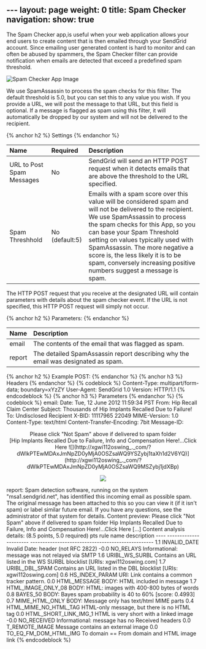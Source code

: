 --- layout: page weight: 0 title: Spam Checker navigation: show: true
---

The Spam Checker app,is useful when your web application allows your end
users to create content that is then emailed through your SendGrid
account. Since emailing user generated content is hard to monitor and
can often be abused by spammers, the Spam Checker filter can provide
notification when emails are detected that exceed a predefined spam
threshold.

![Spam Checker App
Image]({{root_url}}/images/spam_checker.png "Spam Checker")

We use SpamAssassin to process the spam checks for this filter. The
default threshold is 5.0, but you can set this to any value you wish. If
you provide a URL, we will post the message to that URL, but this field
is optional. If a message is flagged as spam using this filter, it will
automatically be dropped by our system and will not be delivered to the
recipient.

{% anchor h2 %} Settings {% endanchor %}

<table>
<thead>
<tr class="header">
<th align="left">Name</th>
<th align="left">Required</th>
<th align="left">Description</th>
</tr>
</thead>
<tbody>
<tr class="odd">
<td align="left">URL to Post Spam Messages</td>
<td align="left">No</td>
<td align="left">SendGrid will send an HTTP POST request when it detects emails that are above the threshold to the URL specified.</td>
</tr>
<tr class="even">
<td align="left">Spam Threshhold</td>
<td align="left">No (default:5)</td>
<td align="left">Emails with a spam score over this value will be considered spam and will not be delivered to the recipient. We use SpamAssassin to process the spam checks for this App, so you can base your Spam Threshold setting on values typically used with SpamAssassin. The more negative a score is, the less likely it is to be spam, conversely increasing positive numbers suggest a message is spam.</td>
</tr>
</tbody>
</table>

The HTTP POST request that you receive at the designated URL will
contain parameters with details about the spam checker event. If the URL
is not specified, this HTTP POST request will simply not occur.

{% anchor h2 %} Parameters: {% endanchor %}

<table>
<thead>
<tr class="header">
<th align="left">Name</th>
<th align="left">Description</th>
</tr>
</thead>
<tbody>
<tr class="odd">
<td align="left">email</td>
<td align="left">The contents of the email that was flagged as spam.</td>
</tr>
<tr class="even">
<td align="left">report</td>
<td align="left">The detailed SpamAssassin report describing why the email was designated as spam.</td>
</tr>
</tbody>
</table>

{% anchor h2 %} Example POST: {% endanchor %} {% anchor h3 %} Headers {%
endanchor %} {% codeblock %}
Content-Type: multipart/form-data;
boundary=xYzZY User-Agent: SendGrid 1.0 Version: HTTP/1.1
{% endcodeblock %} {% anchor h3 %} Parameters {% endanchor %} {% codeblock %}
email: Date: Tue, 12 June 2012 11:59:34 PST From: Hip Recall Claim
Center <hiprecallclaimcenter> Subject: Thousands of Hip Implants
Recalled Due to Failure! To: Undisclosed Recipient <mail> X-BID:
11117965 22049 MIME-Version: 1.0 Content-Type: text/html
Content-Transfer-Encoding: 7bit Message-ID:

<center>
Please click "Not Spam" above if delivered to spam folder

  
  

<div align="center">
[Hip Implants Recalled Due to Failure, Info and Compensation
Here!...Click Here  
![](http://xgwi112oswing_._com/?dWlkPTEwMDAxJmNpZD0yMjA0OSZsaWQ9YSZybj1taXh1d2V6YQ)](http://xgwi112oswing_._com/?dWlkPTEwMDAxJmNpZD0yMjA0OSZsaWQ9MSZybj1jdXBp)
  
[![](http://xgwi112oswing.com/?dWlkPTEwMDAxJmNpZD0yMjA0OSZsaWQ9YiZybj13dWs)](http://xgwi112oswing_._com/?dWlkPTEwMDAxJmNpZD0yMjA0OSZsaWQ9MiZybj13YWo)
  

</div>
</center>
report: Spam detection software, running on the system
"msa1.sendgrid.net", has identified this incoming email as possible
spam. The original message has been attached to this so you can view it
(if it isn't spam) or label similar future email. If you have any
questions, see the administrator of that system for details. Content
preview: Please click "Not Spam" above if delivered to spam folder Hip
Implants Recalled Due to Failure, Info and Compensation Here!...Click
Here [...] Content analysis details: (8.5 points, 5.0 required) pts rule
name description ---- ----------------------
-------------------------------------------------- 1.1 INVALID_DATE
Invalid Date: header (not RFC 2822) -0.0 NO_RELAYS Informational:
message was not relayed via SMTP 1.6 URIBL_WS_SURBL Contains an URL
listed in the WS SURBL blocklist [URIs: xgwi112oswing.com] 1.7
URIBL_DBL_SPAM Contains an URL listed in the DBL blocklist [URIs:
xgwi112oswing.com] 0.6 HS_INDEX_PARAM URI: Link contains a common
tracker pattern. 0.0 HTML_MESSAGE BODY: HTML included in message 1.7
HTML_IMAGE_ONLY_08 BODY: HTML: images with 400-800 bytes of words 0.8
BAYES_50 BODY: Bayes spam probability is 40 to 60% [score: 0.4993] 0.7
MIME_HTML_ONLY BODY: Message only has text/html MIME parts 0.4
HTML_MIME_NO_HTML_TAG HTML-only message, but there is no HTML tag
0.0 HTML_SHORT_LINK_IMG_1 HTML is very short with a linked image
-0.0 NO_RECEIVED Informational: message has no Received headers 0.0
T_REMOTE_IMAGE Message contains an external image 0.0
TO_EQ_FM_DOM_HTML_IMG To domain == From domain and HTML image link
{% endcodeblock %}</mail></hiprecallclaimcenter>
